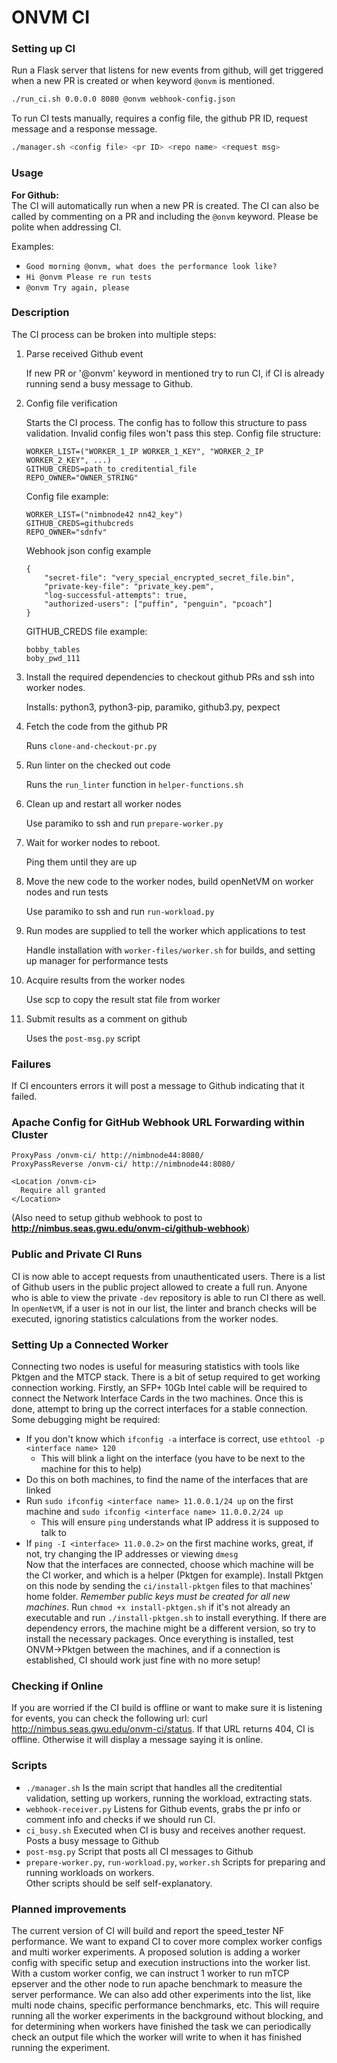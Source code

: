 # ONVM CI

### Setting up CI
Run a Flask server that listens for new events from github, will get triggered when a new PR is created or when keyword `@onvm` is mentioned.  
```sh
./run_ci.sh 0.0.0.0 8080 @onvm webhook-config.json
```

To run CI tests manually, requires a config file, the github PR ID, request message and a response message.  
```sh
./manager.sh <config file> <pr ID> <repo name> <request msg>
```  

### Usage
**For Github:**  
The CI will automatically run when a new PR is created. The CI can also be called by commenting on a PR and including the `@onvm` keyword. Please be polite when addressing CI.   

Examples:  
 - `Good morning @onvm, what does the performance look like?`  
 - `Hi @onvm Please re run tests`  
 - `@onvm Try again, please`  

### Description
The CI process can be broken into multiple steps:
1. Parse received Github event

    If new PR or '@onvm' keyword in mentioned try to run CI, if CI is already running send a busy message to Github.

2. Config file verification

    Starts the CI process. The config has to follow this structure to pass validation. Invalid config files won't pass this step.
    Config file structure:
    ```
    WORKER_LIST=("WORKER_1_IP WORKER_1_KEY", "WORKER_2_IP WORKER_2_KEY", ...)
    GITHUB_CREDS=path_to_creditential_file
    REPO_OWNER="OWNER_STRING"
    ```

    Config file example:
    ```
    WORKER_LIST=("nimbnode42 nn42_key")
    GITHUB_CREDS=githubcreds
    REPO_OWNER="sdnfv"
    ```

    Webhook json config example
    ```
    {
        "secret-file": "very_special_encrypted_secret_file.bin",
        "private-key-file": "private_key.pem", 
        "log-successful-attempts": true,
        "authorized-users": ["puffin", "penguin", "pcoach"]
    }
    ```

    GITHUB_CREDS file example:
    ```
    bobby_tables
    boby_pwd_111
    ```

3. Install the required dependencies to checkout github PRs and ssh into worker nodes.

    Installs: python3, python3-pip, paramiko, github3.py, pexpect

4. Fetch the code from the github PR

    Runs `clone-and-checkout-pr.py`

5. Run linter on the checked out code

    Runs the `run_linter` function in `helper-functions.sh`

6. Clean up and restart all worker nodes

    Use paramiko to ssh and run `prepare-worker.py`

7. Wait for worker nodes to reboot.

    Ping them until they are up

8. Move the new code to the worker nodes, build openNetVM on worker nodes and run tests

    Use paramiko to ssh and run `run-workload.py`

9. Run modes are supplied to tell the worker which applications to test

     Handle installation with `worker-files/worker.sh` for builds, and setting up manager for performance tests

10. Acquire results from the worker nodes

    Use scp to copy the result stat file from worker

11. Submit results as a comment on github

    Uses the `post-msg.py` script

### Failures
If CI encounters errors it will post a message to Github indicating that it failed.

### Apache Config for GitHub Webhook URL Forwarding within Cluster

```
ProxyPass /onvm-ci/ http://nimbnode44:8080/
ProxyPassReverse /onvm-ci/ http://nimbnode44:8080/

<Location /onvm-ci>
  Require all granted
</Location>
```  
(Also need to setup github webhook to post to **http://nimbus.seas.gwu.edu/onvm-ci/github-webhook**)

### Public and Private CI Runs

CI is now able to accept requests from unauthenticated users. There is a list of Github users in the public project allowed to create a full run. Anyone who is able to view the private `-dev` repository is able to run CI there as well. In `openNetVM`, if a user is not in our list, the linter and branch checks will be executed, ignoring statistics calculations from the worker nodes.

### Setting Up a Connected Worker

Connecting two nodes is useful for measuring statistics with tools like Pktgen and the MTCP stack. There is a bit of setup required to get working connection working. Firstly, an SFP+ 10Gb Intel cable will be required to connect the Network Interface Cards in the two machines. Once this is done, attempt to bring up the correct interfaces for a stable connection. Some debugging might be required:  
- If you don't know which `ifconfig -a` interface is correct, use `ethtool -p <interface name> 120`  
  - This will blink a light on the interface (you have to be next to the machine for this to help)
- Do this on both machines, to find the name of the interfaces that are linked
- Run `sudo ifconfig <interface name> 11.0.0.1/24 up` on the first machine and `sudo ifconfig <interface name> 11.0.0.2/24 up`
  - This will ensure `ping` understands what IP address it is supposed to talk to
- If `ping -I <interface> 11.0.0.2>` on the first machine works, great, if not, try changing the IP addresses or viewing `dmesg`  
Now that the interfaces are connected, choose which machine will be the CI worker, and which is a helper (Pktgen for example). Install Pktgen on this node by sending the `ci/install-pktgen` files to that machines' home folder. *Remember public keys must be created for all new machines*. Run `chmod +x install-pktgen.sh` if it's not already an executable and run `./install-pktgen.sh` to install everything. If there are dependency errors, the machine might be a different version, so try to install the necessary packages. Once everything is installed, test ONVM->Pktgen between the machines, and if a connection is established, CI should work just fine with no more setup!

### Checking if Online

If you are worried if the CI build is offline or want to make sure it is listening for events, you can check the following url: curl http://nimbus.seas.gwu.edu/onvm-ci/status.  If that URL returns 404, CI is offline.  Otherwise it will display a message saying it is online.

### Scripts
 - `./manager.sh` Is the main script that handles all the creditential validation, setting up workers, running the workload, extracting stats.
 - `webhook-receiver.py` Listens for Github events, grabs the pr info or comment info and checks if we should run CI.
 - `ci_busy.sh` Executed when CI is busy and receives another request. Posts a busy message to Github
 - `post-msg.py` Script that posts all CI messages to Github
 - `prepare-worker.py`, `run-workload.py`, `worker.sh` Scripts for preparing and running workloads on workers.  
Other scripts should be self self-explanatory. 

### Planned improvements
The current version of CI will build and report the speed_tester NF performance. We want to expand CI to cover more complex worker configs and multi worker experiments. A proposed solution is adding a worker config with specific setup and execution instructions into the worker list. With a custom worker config, we can instruct 1 worker to run mTCP epserver and the other node to run apache benchmark to measure the server performance. We can also add other experiments into the list, like multi node chains, specific performance benchmarks, etc. This will require running all the worker experiments in the background without blocking, and for determining when workers have finished the task we can periodically check an output file which the worker will write to when it has finished running the experiment. 

